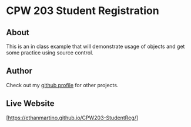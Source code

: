 # CPW 203 Student Registration
## About
This is an in class example that will demonstrate usage of objects and get some practice using source control.

## Author
Check out my [github profile](https://github.com/EthanMartino) for other projects.

## Live Website 
[https://ethanmartino.github.io/CPW203-StudentReg/]
